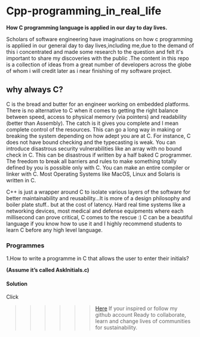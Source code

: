 # Cpp-programming_in_real_life

**How C programming language is applied in our day to day lives.**

Scholars of software engineering have imaginations on how c programming is appliied in our general day to day lives,including me,due to the demand of this i concentrated and made some research to the question and felt it's important to share my discoveries with the public .The content in this repo is a collection of ideas from a great number of developers across the globe of whom i will credit later as i near finishing of my software project.

## why always C? 

C is the bread and butter for an engineer working on embedded platforms. There is no alternative to C when it comes to getting the right balance between speed, access to physical memory (via pointers) and readability (better than Assembly). The catch is it gives you complete and I mean complete control of the resources. This can go a long way in making or breaking the system depending on how adept you are at C. For instance, C does not have bound checking and the typecasting is weak. You can introduce disastrous security vulnerabilities like an array with no bound check in C. This can be disastrous if written by a half baked C programmer. The freedom to break all barriers and rules to make something totally defined by you is possible only with C. You can make an entire compiler or linker with C. Most Operating Systems like MacOS, Linux and Solaris is written in C.

C++ is just a wrapper around C to isolate various layers of the software for better maintainability and reusability…It is more of a design philosophy and boiler plate stuff.. but at the cost of latency. Hard real time systems like a networking devices, most medical and defense equipments where each millisecond can prove critical, C comes to the rescue :) C can be a beautiful language if you know how to use it and I highly recommend students to learn C before any high level language.
### Programmes

1.How to write a programme in C that allows the user to enter their initials?

**(Assume it’s called AskInitials.c)**

#### Solution
Click 
>>>>>> [Here](https://github.com/chardso)
If your inspired or follow my github account
Ready to collaborate, learn and change lives of communities for sustainability.
